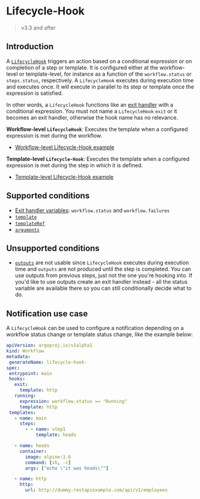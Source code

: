 # Lifecycle-Hook

> v3.3 and after

## Introduction

A [`LifecycleHook`](https://argoproj.github.io/argo-workflows/fields/#lifecyclehook) triggers an action based on a conditional expression or on completion of a step or template. It is configured either at the workflow-level or template-level, for instance as a function of the `workflow.status` or `steps.status`, respectively. A `LifecycleHook` executes during execution time and executes once. It will execute in parallel to its step or template once the expression is satisfied.

In other words, a `LifecycleHook` functions like an [exit handler](https://github.com/argoproj/argo-workflows/blob/master/examples/exit-handlers.yaml) with a conditional expression. You must not name a `LifecycleHook` `exit` or it becomes an exit handler, otherwise the hook name has no relevance.

**Workflow-level `LifecycleHook`**: Executes the template when a configured expression is met during the workflow.

- [Workflow-level Lifecycle-Hook example](https://github.com/argoproj/argo-workflows/blob/master/examples/life-cycle-hooks-wf-level.yaml)

**Template-level `Lifecycle-Hook`**: Executes the template when a configured expression is met during the step in which it is defined.

- [Template-level Lifecycle-Hook example](https://github.com/argoproj/argo-workflows/blob/master/examples/life-cycle-hooks-tmpl-level.yaml)

## Supported conditions

- [Exit handler variables](https://github.com/argoproj/argo-workflows/blob/master/docs/variables.md#exit-handler): `workflow.status` and `workflow.failures`
- [`template`](https://argoproj.github.io/argo-workflows/fields/#template)
- [`templateRef`](https://argoproj.github.io/argo-workflows/fields/#templateref)
- [`arguments`](https://github.com/argoproj/argo-workflows/blob/master/examples/conditionals.yaml)

## Unsupported conditions

- [`outputs`](https://argoproj.github.io/argo-workflows/fields/#outputs) are not usable since `LifecycleHook` executes during execution time and `outputs` are not produced until the step is completed. You can use outputs from previous steps, just not the one you're hooking into. If you'd like to use outputs create an exit handler instead - all the status variable are available there so you can still conditionally decide what to do.

## Notification use case

A `LifecycleHook` can be used to configure a notification depending on a workflow status change or template status change, like the example below:

```yaml
apiVersion: argoproj.io/v1alpha1
kind: Workflow
metadata:
 generateName: lifecycle-hook-
spec:
 entrypoint: main
 hooks:
   exit:
     template: http
   running:
     expression: workflow.status == "Running"
     template: http
 templates:
   - name: main
     steps:
       - - name: step1
           template: heads

   - name: heads
     container:
       image: alpine:3.6
       command: [sh, -c]
       args: ["echo \"it was heads\""]

   - name: http
     http:
       url: http://dummy.restapiexample.com/api/v1/employees
```
